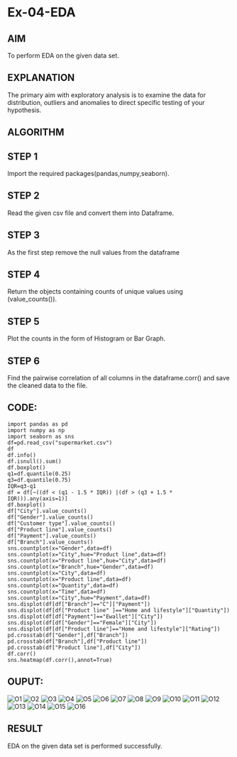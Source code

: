 # Ex-04-EDA

## AIM
To perform EDA on the given data set.

## EXPLANATION
The primary aim with exploratory analysis is to examine the data for distribution, outliers and anomalies to direct specific testing of your hypothesis.

## ALGORITHM
## STEP 1
Import the required packages(pandas,numpy,seaborn).

## STEP 2
Read the given csv file and convert them into Dataframe.

## STEP 3
As the first step remove the null values from the dataframe

## STEP 4
Return the objects containing counts of unique values using (value_counts()).

## STEP 5
Plot the counts in the form of Histogram or Bar Graph.

## STEP 6
Find the pairwise correlation of all columns in the dataframe.corr() and save the cleaned data to the file.

## CODE:
```
import pandas as pd
import numpy as np
import seaborn as sns
df=pd.read_csv("supermarket.csv")
df
df.info()
df.isnull().sum()
df.boxplot()
q1=df.quantile(0.25)
q3=df.quantile(0.75)
IQR=q3-q1
df = df[~((df < (q1 - 1.5 * IQR)) |(df > (q3 + 1.5 * IQR))).any(axis=1)]
df.boxplot()
df["City"].value_counts()
df["Gender"].value_counts()
df["Customer type"].value_counts()
df["Product line"].value_counts()
df["Payment"].value_counts()
df["Branch"].value_counts()
sns.countplot(x="Gender",data=df)
sns.countplot(x="City",hue="Product line",data=df)
sns.countplot(x="Product line",hue="City",data=df)
sns.countplot(x="Branch",hue="Gender",data=df)
sns.countplot(x="City",data=df)
sns.countplot(x="Product line",data=df)
sns.countplot(x="Quantity",data=df)
sns.countplot(x="Time",data=df)
sns.countplot(x="City",hue="Payment",data=df)
sns.displot(df[df["Branch"]=="C"]["Payment"])
sns.displot(df[df["Product line" ]=="Home and lifestyle"]["Quantity"])
sns.displot(df[df["Payment"]=="Ewallet"]["City"])
sns.displot(df[df["Gender"]=="Female"]["City"])
sns.displot(df[df["Product line"]=="Home and lifestyle"]["Rating"])
pd.crosstab(df["Gender"],df["Branch"])
pd.crosstab(df["Branch"],df["Product line"])
pd.crosstab(df["Product line"],df["City"])
df.corr()
sns.heatmap(df.corr(),annot=True)

```

## OUPUT:
![O1](https://user-images.githubusercontent.com/102233600/163012106-ea8fde4a-72ba-41d0-befc-9c56d11146e2.png)
![O2](https://user-images.githubusercontent.com/102233600/163012130-c314e239-62e4-4997-bb10-45e1eb36db26.png)
![O3](https://user-images.githubusercontent.com/102233600/163012149-03de41be-2732-4fac-8ba8-db5d21ab64c7.png)
![O4](https://user-images.githubusercontent.com/102233600/163012155-9ff7f376-81e7-4efb-9265-807118f31c4c.png)
![O5](https://user-images.githubusercontent.com/102233600/163012162-82ea39e8-d1fc-42ae-b240-9b15d9b3aff7.png)
![O6](https://user-images.githubusercontent.com/102233600/163012174-71866c1b-9f27-4ea2-aba9-24e279e71693.png)
![O7](https://user-images.githubusercontent.com/102233600/163012183-246b9bca-7ba9-46c6-8e7a-28ff024ca582.png)
![O8](https://user-images.githubusercontent.com/102233600/163012201-a6a3ebb2-cdd5-4e92-83e3-de616ea54478.png)
![O9](https://user-images.githubusercontent.com/102233600/163012216-4c1c8362-d63f-4d71-8d03-12031982fe0f.png)
![O10](https://user-images.githubusercontent.com/102233600/163012255-2786bf31-25ac-4b1c-949d-82aa4e0f354b.png)
![O11](https://user-images.githubusercontent.com/102233600/163012272-29d9341b-4ac3-432d-90db-dade9966bb06.png)
![O12](https://user-images.githubusercontent.com/102233600/163012279-d507d042-0915-4c21-a76c-a9faeb62f14d.png)
![O13](https://user-images.githubusercontent.com/102233600/163012300-a2cce258-340d-4d68-b266-8a7fc2851a59.png)
![O14](https://user-images.githubusercontent.com/102233600/163012311-daf83d83-5b96-4ab7-a263-223559759e38.png)
![O15](https://user-images.githubusercontent.com/102233600/163012327-d7664c46-6ac5-4e74-8a08-d2b8a37d2ac8.png)
![O16](https://user-images.githubusercontent.com/102233600/163012335-fdd7bc1a-0ac4-49bd-ac9b-9349677aa141.png)

## RESULT
EDA on the given data set is performed successfully.
